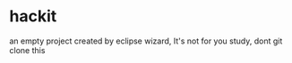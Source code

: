hackit
======

an empty project created by eclipse wizard, It's not for you study, dont git clone this
